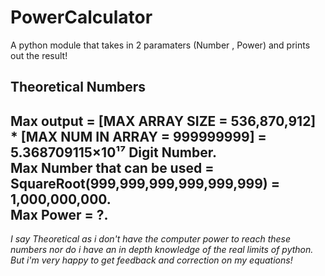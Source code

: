 # PowerCalculator
A python module that takes in 2 paramaters (Number , Power) and prints out the result!

## Theoretical Numbers

Max output = [MAX ARRAY SIZE = 536,870,912] * [MAX NUM IN ARRAY = 999999999] = 5.368709115×10¹⁷ Digit Number.  
Max Number that can be used = SquareRoot(999,999,999,999,999,999) = 1,000,000,000.  
Max Power = ?.  
---
*I say Theoretical as i don't have the computer power to reach these numbers nor do i have an in depth knowledge of the real limits of python. But i'm very happy to get feedback and correction on my equations!*  
